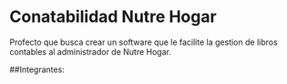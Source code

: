 # Conatabilidad Nutre Hogar
Profecto que busca crear un software que le facilite la gestion de libros contables al administrador de Nutre Hogar.

##Integrantes:
